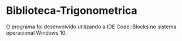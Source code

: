 # Biblioteca-Trigonometrica

O programa foi desenvolvido utilizando a IDE Code::Blocks no sistema operacional Windows 10.
